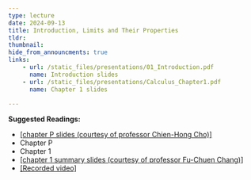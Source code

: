 ```yaml
---
type: lecture
date: 2024-09-13
title: Introduction, Limits and Their Properties
tldr: 
thumbnail: 
hide_from_announcments: true
links: 
    - url: /static_files/presentations/01_Introduction.pdf
      name: Introduction slides
    - url: /static_files/presentations/Calculus_Chapter1.pdf
      name: Chapter 1 slides
      
---
```

**Suggested Readings:**
- [[chapter P slides (courtesy of professor Chien-Hong Cho)]](/nsysu-calculus1/static_files/presentations/Ch0_Slidehandout.pdf)
- Chapter P
- Chapter 1
- [[chapter 1 summary slides (courtesy of professor Fu-Chuen Chang)]](/nsysu-calculus1/static_files/presentations/Chap01_Summary.pdf)
- [[Recorded video]](https://youtube.com/playlist?list=PLHNZtBNWQ-855QPeOtC5BZNgJF3G5aWgE&si=57vK61hPpsLWTxwE)
